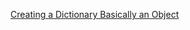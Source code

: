 [Creating a Dictionary Basically an Object](https://www.poftut.com/how-create-and-use-dictionary-in-javascript-tutorial-with-examples/)